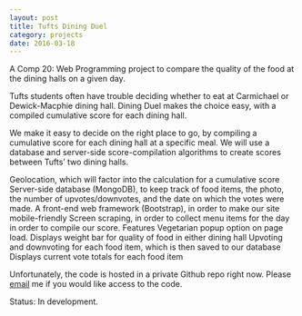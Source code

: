```yaml
---
layout: post
title: Tufts Dining Duel
category: projects
date: 2016-03-18
---
```


A Comp 20: Web Programming project to compare the quality of the food at the dining halls on a given day.

Tufts students often have trouble deciding whether to eat at Carmichael or Dewick-Macphie dining hall. Dining Duel makes the choice easy, with a compiled cumulative score for each dining hall.

We make it easy to decide on the right place to go, by compiling a cumulative score for each dining hall at a specific meal. We will use a database and server-side score-compilation algorithms to create scores between Tufts’ two dining halls.

Geolocation, which will factor into the calculation for a cumulative score
Server-side database (MongoDB), to keep track of food items, the photo, the number of upvotes/downvotes, and the date on which the votes were made.
A front-end web framework (Bootstrap), in order to make our site mobile-friendly
Screen scraping, in order to collect menu items for the day in order to compile our score. Features
Vegetarian popup option on page load.
Displays weight bar for quality of food in either dining hall
Upvoting and downvoting for each food item, which is then saved to our database
Displays current vote totals for each food item

Unfortunately, the code is hosted in a private Github repo right now. Please [email](derickwyang@gmail.com) me if you would like access to the code.

Status: In development.
